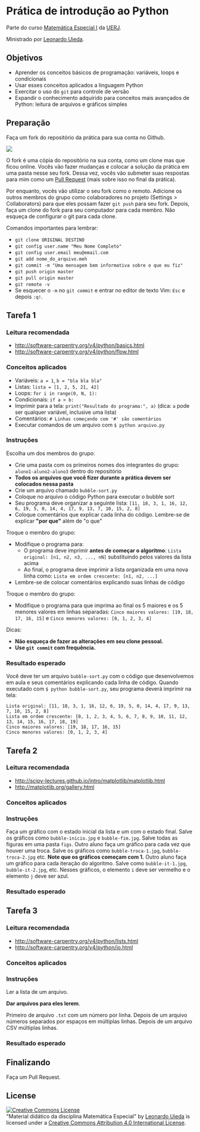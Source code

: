 # Prática de introdução ao Python

Parte do curso
[Matemática Especial I](http://www.leouieda.com/matematica-especial/)
da [UERJ](http://www.uerj.br/).

Ministrado por [Leonardo Uieda](http://www.leouieda.com/).

## Objetivos

* Aprender os conceitos básicos de programação: variáveis, loops e condicionais
* Usar esses conceitos aplicados a linguagem Python
* Exercitar o uso do `git` para controle de versão
* Expandir o conhecimento adquirido para conceitos mais avançados de Python:
  leitura de arquivos e gráficos simples

## Preparação

Faça um fork do repositório da prática para sua conta no Github.

![](https://raw.githubusercontent.com/leouieda/mat-esp-python-intro/master/images/fork-button.jpg)

O fork é uma cópia do repositório na sua conta, como um clone mas que ficou
online.  Vocês vão fazer mudanças e colocar a solução da prática em uma pasta
nesse seu fork.  Dessa vez, vocês vão submeter suas respostas para mim como um
[Pull Request](https://help.github.com/articles/using-pull-requests/) (mais
sobre isso no final da prática).

Por enquanto, vocês vão utilizar o seu fork como o remoto.  Adicione os outros
membros do grupo como colaboradores no projeto (Settings > Collaborators) para
que eles possam fazer `git push` para seu fork.  Depois, faça um clone do fork
para seu computador para cada membro.  Não esqueça de configurar o git para
cada clone.

Comandos importantes para lembrar:

* `git clone ORIGINAL DESTINO`
* `git config user.name "Meu Nome Completo"`
* `git config user.email meu@email.com`
* `git add nome_do_arquivo.meh`
* `git commit -m "Uma mensagem bem informativa sobre o que eu fiz"`
* `git push origin master`
* `git pull origin master`
* `git remote -v`
* Se esquecer o `-m` no `git commit` e entrar no editor de texto Vim: `Esc` e
  depois `:q!`.

## Tarefa 1

### Leitura recomendada

* http://software-carpentry.org/v4/python/basics.html
* http://software-carpentry.org/v4/python/flow.html

### Conceitos aplicados

* Variáveis: `a = 1`, `b = "bla bla bla"`
* Listas: `lista = [1, 2, 5, 21, 42]`
* Loops: `for i in range(0, N, 1):`
* Condicionais: `if a > b:`
* Imprimir para a tela: `print("Resultado do programa:", a)` (dica: `a` pode
  ser qualquer variável, inclusive uma lista)
* Comentários: `# Linhas começando com '#' são comentários`
* Executar comandos de um arquivo com `$ python arquivo.py`

### Instruções

Escolha um dos membros do grupo:

* Crie uma pasta com os primeiros nomes dos integrantes do grupo:
  `aluno1-aluno2-aluno3` dentro do repositório
* **Todos os arquivos que você fizer durante a prática devem ser colocados
  nessa pasta**
* Crie um arquivo chamado `bubble-sort.py`
* Coloque no arquivo o código Python para executar o bubble sort
* Seu programa deve organizar a seguinte lista:
  `[11, 18, 3, 1, 16, 12, 6, 19, 5, 0, 14, 4, 17, 9, 13, 7, 10, 15, 2, 8]`
* Coloque comentários que explicar cada linha do código. Lembre-se de explicar
  **"por que"** além de "o que"

Troque o membro do grupo:

* Modifique o programa para:
  * O programa deve imprimir **antes de começar o algoritmo**:
    `Lista original: [n1, n2, n3, ..., nN]` substituindo pelos valores da lista
    acima
  * Ao final, o programa deve imprimir a lista organizada em uma nova linha
    como: `Lista em ordem crescente: [n1, n2, ...]`
* Lembre-se de colocar comentários explicando suas linhas de código

Troque o membro do grupo:

* Modifique o programa para que imprima ao final os 5 maiores e os 5
  menores valores em linhas separadas:
  `Cinco maiores valores: [19, 18, 17, 16, 15]` e
  `Cinco menores valores: [0, 1, 2, 3, 4]`

Dicas:

* **Não esqueça de fazer as alterações em seu clone pessoal.**
* **Use `git commit` com frequência.**

### Resultado esperado

Você deve ter um arquivo `bubble-sort.py` com o código que desenvolvemos em
aula e seus comentários explicando cada linha de código.  Quando executado com
`$ python bubble-sort.py`, seu programa deverá imprimir na tela:

    Lista original: [11, 18, 3, 1, 16, 12, 6, 19, 5, 0, 14, 4, 17, 9, 13, 7, 10, 15, 2, 8]
    Lista em ordem crescente: [0, 1, 2, 3, 4, 5, 6, 7, 8, 9, 10, 11, 12, 13, 14, 15, 16, 17, 18, 19]
    Cinco maiores valores: [19, 18, 17, 16, 15]
    Cinco menores valores: [0, 1, 2, 3, 4]


## Tarefa 2

### Leitura recomendada

* http://scipy-lectures.github.io/intro/matplotlib/matplotlib.html
* http://matplotlib.org/gallery.html

### Conceitos aplicados

### Instruções

Faça um gráfico com o estado inicial da lista e um com o estado final.
Salve os gráficos como `bubble-inicio.jpg` e `bubble-fim.jpg`.
Salve todas as figuras em uma pasta `figs`.
Outro aluno faça um gráfico para cada vez que houver uma troca.
Salve os gráficos como `bubble-troca-1.jpg`, `bubble-troca-2.jpg` etc.
**Note que os gráficos começam com 1.**
Outro aluno faça um gráfico para cada iteração do algoritmo.
Salve como `bubble-it-1.jpg`, `bubble-it-2.jpg`, etc.
Nesses gráficos, o elemento `i` deve ser vermelho e o elemento `j` deve ser
azul.

### Resultado esperado

## Tarefa 3

### Leitura recomendada

* http://software-carpentry.org/v4/python/lists.html
* http://software-carpentry.org/v4/python/io.html

### Conceitos aplicados

### Instruções

Ler a lista de um arquivo.

**Dar arquivos para eles lerem**.

Primeiro de arquivo `.txt` com um número por linha.
Depois de um arquivo números separados por espaços em múltiplas linhas.
Depois de um arquivo CSV múltiplas linhas.

### Resultado esperado


## Finalizando

Faça um Pull Request.


## License

<a rel="license" href="http://creativecommons.org/licenses/by/4.0/"><img alt="Creative Commons License" style="border-width:0" src="https://i.creativecommons.org/l/by/4.0/88x31.png" /></a><br /><span xmlns:dct="http://purl.org/dc/terms/" href="http://purl.org/dc/dcmitype/Text" property="dct:title" rel="dct:type">"Material didático da disciplina Matemática Especial"</span>
by <a xmlns:cc="http://creativecommons.org/ns#" href="http://www.leouieda.com/" property="cc:attributionName" rel="cc:attributionURL">Leonardo Uieda</a> is licensed under a
<a rel="license" href="http://creativecommons.org/licenses/by/4.0/">Creative Commons Attribution 4.0 International License</a>.
